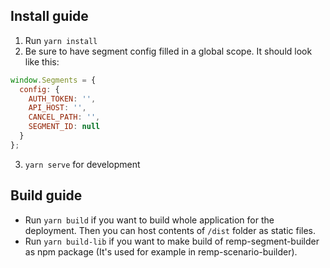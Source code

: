 ## Install guide

1. Run `yarn install`
2. Be sure to have segment config filled in a global scope. It should look like this:

```js
window.Segments = {
  config: {
    AUTH_TOKEN: '',
    API_HOST: '',
    CANCEL_PATH: '',
    SEGMENT_ID: null
  }
};
```

3. `yarn serve` for development

## Build guide

- Run `yarn build` if you want to build whole application for the deployment. Then you can host contents of `/dist` folder as static files.
- Run `yarn build-lib` if you want to make build of remp-segment-builder as npm package (It's used for example in remp-scenario-builder).
